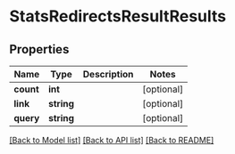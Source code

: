 # StatsRedirectsResultResults

## Properties
Name | Type | Description | Notes
------------ | ------------- | ------------- | -------------
**count** | **int** |  | [optional] 
**link** | **string** |  | [optional] 
**query** | **string** |  | [optional] 

[[Back to Model list]](../../../README_MANAGEMENT.md#documentation-for-models) [[Back to API list]](../../../README_MANAGEMENT.md#documentation-for-api-endpoints) [[Back to README]](../../../README_MANAGEMENT.md)


